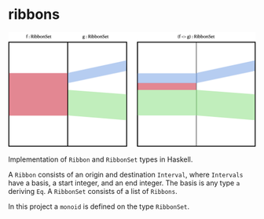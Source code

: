 # ribbons

![diagram](diagram.png)

Implementation of `Ribbon` and `RibbonSet` types in Haskell.

A `Ribbon` consists of an origin and destination `Interval`, where `Intervals`
have a basis, a start integer, and an end integer. The basis is any type `a`
deriving `Eq`. A `RibbonSet` consists of a list of `Ribbons`.

In this project a `monoid` is defined on the type `RibbonSet`.
